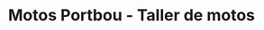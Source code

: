 ---
title: "Motos Portbou - Taller de motos"
url: /barcelona/motos-portbou-taller-de-motos/
shop: Motorrad
---